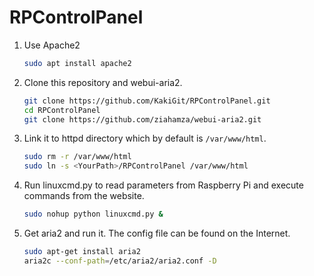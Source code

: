 # RPControlPanel

1. Use Apache2

    ```bash
    sudo apt install apache2
    ```

2. Clone this repository and webui-aria2.

    ```bash
    git clone https://github.com/KakiGit/RPControlPanel.git
    cd RPControlPanel
    git clone https://github.com/ziahamza/webui-aria2.git
    ```

3. Link it to httpd directory which by default is `/var/www/html`.

    ```bash
    sudo rm -r /var/www/html
    sudo ln -s <YourPath>/RPControlPanel /var/www/html
    ```

4. Run linuxcmd.py to read parameters from Raspberry Pi and execute commands from the website.

    ```bash
    sudo nohup python linuxcmd.py &
    ```
5. Get aria2 and run it. The config file can be found on the Internet.

   ```bash
   sudo apt-get install aria2
   aria2c --conf-path=/etc/aria2/aria2.conf -D
   ```

